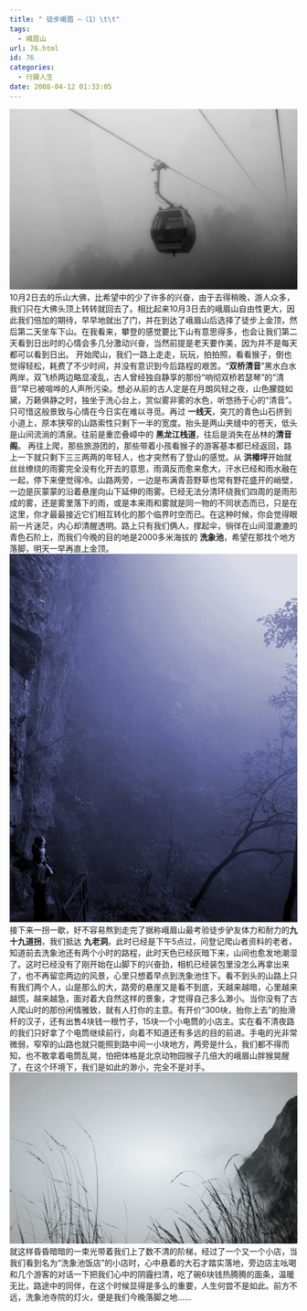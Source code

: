 ```yaml
---
title: " 徒步峨眉 —（1）\t\t"
tags:
  - 峨眉山
url: 76.html
id: 76
categories:
  - 行摄人生
date: 2008-04-12 01:33:05
---
```


![峨眉](../../images//2008/04/dsc00421-neo-img.jpg) 10月2日去的乐山大佛，比希望中的少了许多的兴奋，由于去得稍晚，游人众多，我们只在大佛头顶上转转就回去了。相比起来10月3日去的峨眉山自由性更大，因此我们倍加的期待，早早地就出了门，并在到达了峨眉山后选择了徒步上金顶，然后第二天坐车下山。在我看来，攀登的感觉要比下山有意思得多，也会让我们第二天看到日出时的心情会多几分激动兴奋，当然前提是老天要作美，因为并不是每天都可以看到日出。 开始爬山，我们一路上走走，玩玩，拍拍照，看看猴子，倒也觉得轻松，耗费了不少时间，并没有意识到今后路程的艰苦。“**双桥清音**”黑水白水两岸，双飞桥两边略显凌乱，古人曾经独自静享的那份“响彻双桥若瑟琴”的“清音”早已被喧哗的人声所污染。想必从前的古人定是在月朗风轻之夜，山色朦胧如黛，万籁俱静之时，独坐于洗心台上，赏似雾非雾的水色，听悠扬于心的“清音”。只可惜这般景致与心情在今日实在难以寻觅。再过 **一线天**，突兀的青色山石挤到小道上，原本狭窄的山路索性只剩下一半的宽度。抬头是两山夹缝中的苍天，低头是山间流淌的清泉。往前是重峦叠嶂中的 **黑龙江栈道**，往后是消失在丛林的**清音阁**。 再往上爬，那些旅游团的，那些带着小孩看猴子的游客基本都已经返回，路上一下就只剩下三三两两的年轻人，也才突然有了登山的感觉。从 **洪椿坪**开始就丝丝缭绕的雨雾完全没有化开去的意思，雨滴反而愈来愈大，汗水已经和雨水融在一起，停下来便觉得冷。山路两旁，一边是布满青苔野草也常有野花盛开的峭壁，一边是灰蒙蒙的沿着悬崖向山下延伸的雨雾。已经无法分清环绕我们四周的是雨形成的雾，还是雾里落下的雨，或是本来雨和雾就是同一物的不同状态而已，只是在这里，你才最最接近它们相互转化的那个临界时空而已。在这种时候，你会觉得眼前一片迷茫，内心却清醒透明。路上只有我们俩人，撑起伞，徜徉在山间湿漉漉的青色石阶上，而我们今晚的目的地是2000多米海拔的 **洗象池**，希望在那找个地方落脚，明天一早再直上金顶。 ![峨眉](../../images//2008/04/dsc00489-1.jpg) 接下来一拐一歇，好不容易熬到走完了据称峨眉山最考验徒步驴友体力和耐力的**九十九道拐**，我们抵达 **九老洞**。此时已经是下午5点过，问登记爬山者资料的老者，知道前去洗象池还有两个小时的路程，此时天色已经灰暗下来，山间也愈发地潮湿了。这时已经没有了刚开始在山脚下的兴奋劲，相机已经装包里没怎么再拿出来了，也不再留恋两边的风景，心里只想着早点到洗象池住下。看不到头的山路上只有我们两个人，山是那么的大，路旁的悬崖又是看不到底，天越来越暗，心里越来越慌，越来越急，面对着大自然这样的景象，才觉得自己多么渺小。当你没有了古人爬山时的那份闲情雅致，就有人打你的主意。有开价“300块，抬你上去”的抬滑杆的汉子，还有出售4块钱一根竹子，15块一个小电筒的小店主。实在看不清夜路的我们只好拿了个电筒继续前行，向着不知道还有多远的目的前进。手电的光非常微弱，窄窄的山路也就只能照到路中间一小块地方，两旁是什么，我们都不得而知，也不敢拿着电筒乱晃，怕把体格是北京动物园猴子几倍大的峨眉山胖猴晃醒了，在这个环境下，我们是如此的渺小，完全不是对手。 ![峨眉](../../images//2008/04/dsc00610-neo-img.jpg) 就这样昏昏暗暗的一束光带着我们上了数不清的阶梯，经过了一个又一个小店，当我们看到名为“洗象池饭店”的小店时，心中悬着的大石才踏实落地，旁边店主吆喝和几个游客的对话一下把我们心中的阴霾扫清，吃了碗6块钱热腾腾的面条，温暖无比，路途中的同伴，在这个时候显得是多么的重要，人生何尝不是如此。前方不远，洗象池寺院的灯火，便是我们今晚落脚之地……